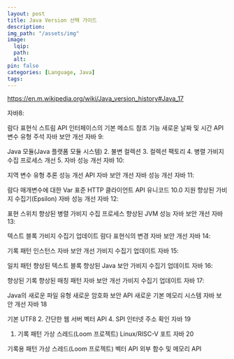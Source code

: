 ```yaml
---
layout: post
title: Java Version 선택 가이드
description:
img_path: "/assets/img"
image:
  lqip:
  path:
  alt:
pin: false
categories: [Language, Java]
tags:
---
```


https://en.m.wikipedia.org/wiki/Java_version_history#Java_17

자바8:

람다 표현식
스트림 API
인터페이스의 기본 메소드
참조 기능
새로운 날짜 및 시간 API
변수 유형 주석
자바 보안 개선
자바 9:

Java 모듈(Java 플랫폼 모듈 시스템) 2.
불변 컬렉션 3.
컬렉션 팩토리 4.
병렬 가비지 수집 프로세스 개선 5.
자바 성능 개선
자바 10:

지역 변수 유형 추론
성능 개선 API
자바 보안 개선
자바 성능 개선
자바 11:

람다 매개변수에 대한 Var
표준 HTTP 클라이언트 API
유니코드 10.0 지원
향상된 가비지 수집기(Epsilon)
자바 성능 개선
자바 12:

표현 스위치
향상된 병렬 가비지 수집 프로세스
향상된 JVM 성능
자바 보안 개선
자바 13:

텍스트 블록
가비지 수집기 업데이트
람다 표현식의 변경
자바 보안 개선
자바 14:

기록
패턴 인스턴스
자바 보안 개선
가비지 수집기 업데이트
자바 15:

일치 패턴
향상된 텍스트 블록
향상된 Java 보안
가비지 수집기 업데이트
자바 16:

향상된 기록
향상된 매칭 패턴
자바 보안 개선
가비지 수집기 업데이트
자바 17:

Java의 새로운 파일 유형
새로운 암호화 보안 API
새로운 기본 메모리 시스템
자바 보안 개선
자바 18

기본 UTF8 2. 간단한 웹 서버
벡터 API 4. SPI 인터넷 주소 확인
자바 19

1. 기록 패턴
   가상 스레드(Loom 프로젝트)
   Linux/RISC-V 포트
   자바 20

기록용 패턴
가상 스레드(Loom 프로젝트)
벡터 API
외부 함수 및 메모리 API
